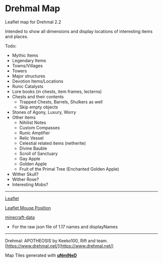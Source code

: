# Drehmal Map
Leaflet map for Drehmal 2.2

Intended to show all dimensions and display locations of interesting items and places.

Todo:
- Mythic Items
- Legendary Items
- Towns/Villages
- Towers
- Major structures
- Devotion Items/Locations
- Runic Catalysts
- Lore books (in chests, item frames, lecterns)
- Chests and their contents
    - Trapped Chests, Barrels, Shulkers as well
    - Skip empty objects
- Stones of Agony, Luxury, Worry
- Other items
    - Nihilist Notes
    - Custom Compasses
    - Runic Amplifier
    - Relic Vessel
    - Celestial related items (netherite)
    - Divine Bauble
    - Scroll of Sanctuary
    - Gay Apple
    - Golden Apple
    - Fruit of the Primal Tree (Enchanted Golden Apple)
- Wither Skull?
- Wither Rose?
- Interesting Mobs?

---
[Leaflet](https://leafletjs.com/)

[Leaflet Mouse Position](https://github.com/ardhi/Leaflet.MousePosition)

[minecraft-data](https://github.com/PrismarineJS/minecraft-data)
- For the raw json file of 1.17 names and displayNames
---
Drehmal: APOTHEOSIS by Keeko100, Rift and team. [https://www.drehmal.net/](https://www.drehmal.net/)

Map Tiles generated with **[uNmINeD](https://unmined.net/)**
